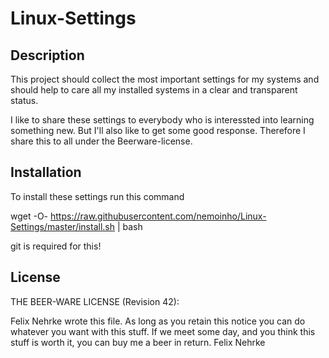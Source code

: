 Linux-Settings
==============

Description
-----------
This project should collect the most important settings for my systems and
should help to care all my installed systems in a clear and transparent status.

I like to share these settings to everybody who is interessted into learning
something new. But I'll also like to get some good response. Therefore I share
this to all under the Beerware-license.

Installation
------------
To install these settings run this command

wget -O- https://raw.githubusercontent.com/nemoinho/Linux-Settings/master/install.sh | bash

git is required for this!

License
-------
THE BEER-WARE LICENSE (Revision 42):

Felix Nehrke wrote this file. As long as you retain this notice you can do
whatever you want with this stuff. If we meet some day, and you think this
stuff is worth it, you can buy me a beer in return.
Felix Nehrke

